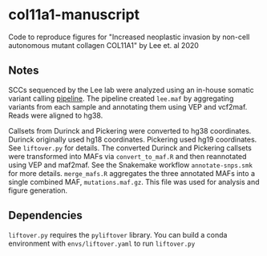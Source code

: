 # col11a1-manuscript
Code to reproduce figures for "Increased neoplastic invasion by non-cell autonomous mutant collagen COL11A1" by Lee et. al 2020

## Notes
SCCs sequenced by the Lee lab were analyzed using an in-house somatic variant calling [pipeline](https://github.com/tjbencomo/col11a1-wes-pipeline). The pipeline created `lee.maf` by aggregating variants
from each sample and annotating them using VEP and vcf2maf. Reads were aligned to hg38. 

Callsets from Durinck and Pickering were converted to hg38 coordinates. 
Durinck originally used hg18 coordinates. 
Pickering used hg19 coordinates. See `liftover.py` for details. 
The converted Durinck and Pickering callsets were transformed into MAFs via `convert_to_maf.R` and
then reannotated using VEP and maf2maf. See the Snakemake workflow `annotate-snps.smk` for more details. 
`merge_mafs.R` aggregates the three annotated MAFs into a single
combined MAF, `mutations.maf.gz`. 
This file was used for analysis and figure generation.

## Dependencies
`liftover.py` requires the `pyliftover` library. You can build a conda environment with `envs/liftover.yaml`
to run `liftover.py`
